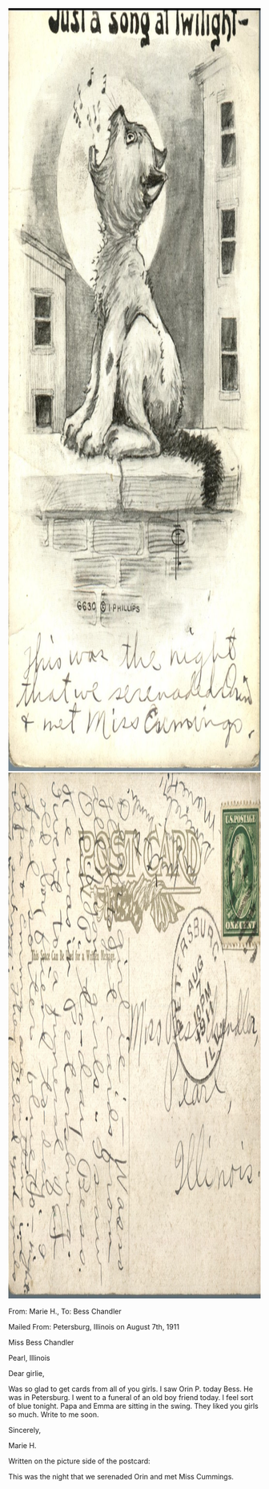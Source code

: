 <html><body><a href="/wp-content/uploads/2014/04/postcard-2014-20140428_16313766_0120.jpg"><img class="alignnone size-full wp-image-436" src="/wp-content/uploads/2014/04/postcard-2014-20140428_16313766_0120.jpg" alt="postcard-2014-20140428_16313766_0120" width="1046" height="1523"></a> <a href="/wp-content/uploads/2014/04/postcard-2014-20140428_16314815_0121.jpg"><img class="alignnone size-full wp-image-437" src="/wp-content/uploads/2014/04/postcard-2014-20140428_16314815_0121.jpg" alt="postcard-2014-20140428_16314815_0121" width="1540" height="1050"></a>



From: Marie H., To: Bess Chandler

Mailed From: Petersburg, Illinois on August 7th, 1911



Miss Bess Chandler

Pearl, Illinois



Dear girlie,

Was so glad to get cards from all of you girls. I saw Orin P. today Bess. He was in Petersburg. I went to a funeral of an old boy friend today. I feel sort of blue tonight. Papa and Emma are sitting in the swing. They liked you girls so much. Write to me soon.

Sincerely,

Marie H.



Written on the picture side of the postcard:

This was the night that we serenaded Orin and met Miss Cummings.</body></html>